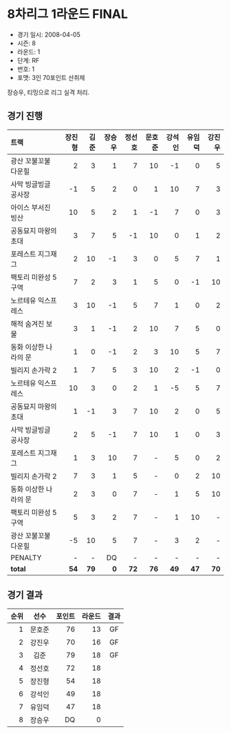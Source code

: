 # 8차리그 1라운드 FINAL

- 경기 일시: 2008-04-05
- 시즌: 8
- 라운드: 1
- 단계: RF
- 번호: 1
- 포맷: 3인 70포인트 선취제



장승우, 티밍으로 리그 실격 처리.

## 경기 진행

| 트랙 | 장진형 | 김준 | 장승우 | 정선호 | 문호준 | 강석인 | 유임덕 | 강진우 |
|:---|---:|---:|---:|---:|---:|---:|---:|---:|
| 광산 꼬불꼬불 다운힐 | 2 | 3 | 1 | 7 | 10 | -1 | 0 | 5 |
| 사막 빙글빙글 공사장 | -1 | 5 | 2 | 0 | 1 | 10 | 7 | 3 |
| 아이스 부서진 빙산 | 10 | 5 | 2 | 1 | -1 | 7 | 0 | 3 |
| 공동묘지 마왕의 초대 | 3 | 7 | 5 | -1 | 10 | 0 | 1 | 2 |
| 포레스트 지그재그 | 2 | 10 | -1 | 3 | 0 | 5 | 7 | 1 |
| 팩토리 미완성 5구역 | 7 | 2 | 3 | 1 | 5 | 0 | -1 | 10 |
| 노르테유 익스프레스 | 3 | 10 | -1 | 5 | 7 | 1 | 0 | 2 |
| 해적 숨겨진 보물 | 3 | 1 | -1 | 2 | 10 | 7 | 5 | 0 |
| 동화 이상한 나라의 문 | 1 | 0 | -1 | 2 | 3 | 10 | 5 | 7 |
| 빌리지 손가락 2 | 1 | 7 | 5 | 3 | 10 | 2 | -1 | 0 |
| 노르테유 익스프레스 | 10 | 3 | 0 | 2 | 1 | -5 | 5 | 7 |
| 공동묘지 마왕의 초대 | 1 | -1 | 3 | 7 | 10 | 2 | 0 | 5 |
| 사막 빙글빙글 공사장 | 2 | 5 | -1 | 7 | 10 | 1 | 0 | 3 |
| 포레스트 지그재그 | 1 | 3 | 10 | 7 | - | 5 | 0 | 2 |
| 빌리지 손가락 2 | 7 | 3 | 1 | 5 | - | 0 | 2 | 10 |
| 동화 이상한 나라의 문 | 2 | 3 | 0 | 7 | - | 1 | 5 | 10 |
| 팩토리 미완성 5구역 | 5 | 3 | 2 | 7 | - | 1 | 10 | - |
| 광산 꼬불꼬불 다운힐 | -5 | 10 | 5 | 7 | - | 3 | 2 | - |
| PENALTY | - | - | DQ | - | - | - | - | - |
| __total__ | __54__ | __79__ | __0__ | __72__ | __76__ | __49__ | __47__ | __70__ |




## 경기 결과

| 순위 | 선수 | 포인트 | 라운드 | 결과 |
|---:|:---:|---:|---:|:---:|
| 1 | 문호준 | 76 | 13 | GF |
| 2 | 강진우 | 70 | 16 | GF |
| 3 | 김준 | 79 | 18 | GF |
| 4 | 정선호 | 72 | 18 |  |
| 5 | 장진형 | 54 | 18 |  |
| 6 | 강석인 | 49 | 18 |  |
| 7 | 유임덕 | 47 | 18 |  |
| 8 | 장승우 | DQ | 0 |  |

